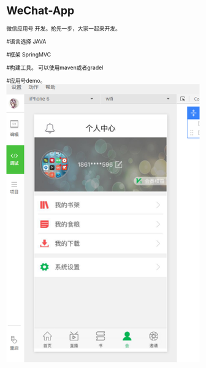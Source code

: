 # WeChat-App
微信应用号 开发。抢先一步，大家一起来开发。

#语言选择
JAVA

#框架
SpringMVC

#构建工具。
可以使用maven或者gradel

#应用号demo。
 ![image](https://github.com/TheSummerRain/WeChat-App/blob/master/%E5%B0%8F%E7%A8%8B%E5%BA%8F%E5%BC%80%E6%90%9E.png)
